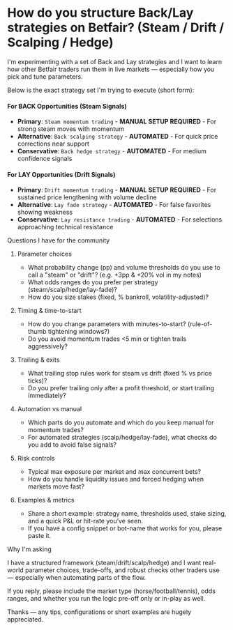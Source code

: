 # How do you structure Back/Lay strategies on Betfair? (Steam / Drift / Scalping / Hedge)

I'm experimenting with a set of Back and Lay strategies and I want to learn how other Betfair traders run them in live markets — especially how you pick and tune parameters.

Below is the exact strategy set I'm trying to execute (short form):

#### For BACK Opportunities (Steam Signals)
- **Primary**: `Steam momentum trading` - **MANUAL SETUP REQUIRED** - For strong steam moves with momentum
- **Alternative**: `Back scalping strategy` - **AUTOMATED** - For quick price corrections near support
- **Conservative**: `Back hedge strategy` - **AUTOMATED** - For medium confidence signals

#### For LAY Opportunities (Drift Signals)  
- **Primary**: `Drift momentum trading` - **MANUAL SETUP REQUIRED** - For sustained price lengthening with volume decline
- **Alternative**: `Lay fade strategy` - **AUTOMATED** - For false favorites showing weakness
- **Conservative**: `Lay resistance trading` - **AUTOMATED** - For selections approaching technical resistance

Questions I have for the community

1. Parameter choices
   - What probability change (pp) and volume thresholds do you use to call a "steam" or "drift"? (e.g. +3pp & +20% vol in my notes)
   - What odds ranges do you prefer per strategy (steam/scalp/hedge/lay-fade)?
   - How do you size stakes (fixed, % bankroll, volatility-adjusted)?

2. Timing & time-to-start
   - How do you change parameters with minutes-to-start? (rule-of-thumb tightening windows?)
   - Do you avoid momentum trades <5 min or tighten trails aggressively?

3. Trailing & exits
   - What trailing stop rules work for steam vs drift (fixed % vs price ticks)?
   - Do you prefer trailing only after a profit threshold, or start trailing immediately?

4. Automation vs manual
   - Which parts do you automate and which do you keep manual for momentum trades?
   - For automated strategies (scalp/hedge/lay-fade), what checks do you add to avoid false signals?

5. Risk controls
   - Typical max exposure per market and max concurrent bets?
   - How do you handle liquidity issues and forced hedging when markets move fast?

6. Examples & metrics
   - Share a short example: strategy name, thresholds used, stake sizing, and a quick P&L or hit-rate you’ve seen.
   - If you have a config snippet or bot-name that works for you, please paste it.

Why I'm asking

I have a structured framework (steam/drift/scalp/hedge) and I want real-world parameter choices, trade-offs, and robust checks other traders use — especially when automating parts of the flow.

If you reply, please include the market type (horse/football/tennis), odds ranges, and whether you run the logic pre-off only or in-play as well.

Thanks — any tips, configurations or short examples are hugely appreciated.
